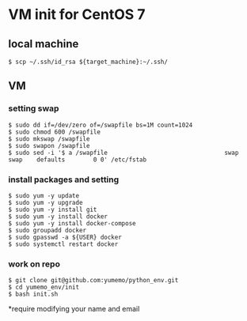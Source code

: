 # VM init for CentOS 7
## local machine

```
$ scp ~/.ssh/id_rsa ${target_machine}:~/.ssh/
```

## VM
### setting swap
```
$ sudo dd if=/dev/zero of=/swapfile bs=1M count=1024
$ sudo chmod 600 /swapfile
$ sudo mkswap /swapfile
$ sudo swapon /swapfile
$ sudo sed -i '$ a /swapfile                                 swap                    swap    defaults        0 0' /etc/fstab
```
### install packages and setting
```
$ sudo yum -y update
$ sudo yum -y upgrade
$ sudo yum -y install git
$ sudo yum -y install docker
$ sudo yum -y install docker-compose
$ sudo groupadd docker
$ sudo gpasswd -a ${USER} docker
$ sudo systemctl restart docker
```

### work on repo
```
$ git clone git@github.com:yumemo/python_env.git
$ cd yumemo_env/init
$ bash init.sh
```
*require modifying your name and email
